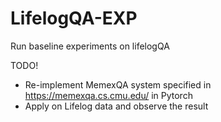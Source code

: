 # LifelogQA-EXP
Run baseline experiments on lifelogQA

TODO!
- Re-implement MemexQA system specified in https://memexqa.cs.cmu.edu/ in Pytorch
- Apply on Lifelog data and observe the result